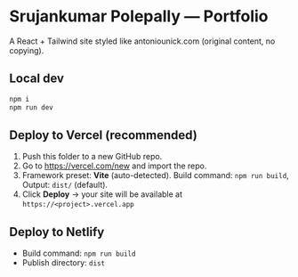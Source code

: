 # Srujankumar Polepally — Portfolio

A React + Tailwind site styled like antoniounick.com (original content, no copying).

## Local dev

```bash
npm i
npm run dev
```

## Deploy to Vercel (recommended)
1) Push this folder to a new GitHub repo.
2) Go to https://vercel.com/new and import the repo.
3) Framework preset: **Vite** (auto-detected). Build command: `npm run build`, Output: `dist/` (default).
4) Click **Deploy** → your site will be available at `https://<project>.vercel.app`

## Deploy to Netlify
- Build command: `npm run build`
- Publish directory: `dist`
